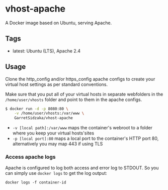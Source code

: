 vhost-apache
===================================

A Docker image based on Ubuntu, serving Apache.

Tags
-----

* latest: Ubuntu (LTS), Apache 2.4

Usage
------

Clone the http_config and/or https_config apache configs to create your virtual host settings as per standard conventions.

Make sure that you put all of your virtual hosts in separate webfolders in the `/home/user/vhosts` folder and point to them in the apache configs.


```bash
$ docker run -d -p 8080:80 \
    -v /home/user/vhosts:/var/www \
    GarretSidzaka/vhost-apache
```

* `-v [local path]:/var/www` maps the container's webroot to a folder where you keep your virtual hosts'sites
* `-p [local port]:80` maps a local port to the container's HTTP port 80, alternatively you may map 443 if using TLS


### Access apache logs

Apache is configured to log both access and error log to STDOUT. So you can simply use `docker logs` to get the log output:

`docker logs -f container-id`




